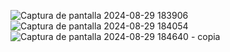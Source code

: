 
![Captura de pantalla 2024-08-29 183906](https://github.com/user-attachments/assets/0c18e62b-da23-4913-a1df-47663221710b)
![Captura de pantalla 2024-08-29 184054](https://github.com/user-attachments/assets/f3559e7f-9280-4ef9-a9d0-48d1b7f790c3)
![Captura de pantalla 2024-08-29 184640 - copia](https://github.com/user-attachments/assets/215f439f-47a6-43dc-ae9e-7d9fb3ab73fd)
